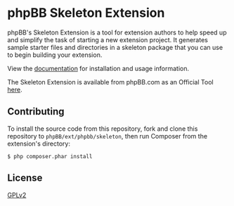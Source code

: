# phpBB Skeleton Extension 

phpBB's Skeleton Extension is a tool for extension authors to help speed up and simplify the task of starting a new extension project. It generates sample starter files and directories in a skeleton package that you can use to begin building your extension.

View the [documentation](https://area51.phpbb.com/docs/dev/32x/extensions/skeleton_extension.html) for installation and usage information.

The Skeleton Extension is available from phpBB.com as an Official Tool [here](https://www.phpbb.com/customise/db/official_tool/ext_skeleton/).

## Contributing

To install the source code from this repository, fork and clone this repository to `phpBB/ext/phpbb/skeleton`, then run Composer from the extension's directory:

	$ php composer.phar install

## License

[GPLv2](license.txt)
